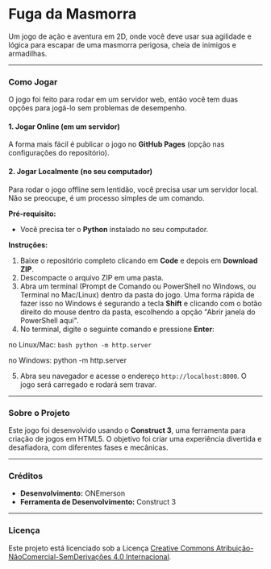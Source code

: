 # Fuga da Masmorra

Um jogo de ação e aventura em 2D, onde você deve usar sua agilidade e lógica para escapar de uma masmorra perigosa, cheia de inimigos e armadilhas.

---

### Como Jogar

O jogo foi feito para rodar em um servidor web, então você tem duas opções para jogá-lo sem problemas de desempenho.

#### 1. Jogar Online (em um servidor)

A forma mais fácil é publicar o jogo no **GitHub Pages** (opção nas configurações do repositório).

#### 2. Jogar Localmente (no seu computador)

Para rodar o jogo offline sem lentidão, você precisa usar um servidor local. Não se preocupe, é um processo simples de um comando.

**Pré-requisito:**
* Você precisa ter o **Python** instalado no seu computador.

**Instruções:**
1.  Baixe o repositório completo clicando em **Code** e depois em **Download ZIP**.
2.  Descompacte o arquivo ZIP em uma pasta.
3.  Abra um terminal (Prompt de Comando ou PowerShell no Windows, ou Terminal no Mac/Linux) dentro da pasta do jogo. Uma forma rápida de fazer isso no Windows é segurando a tecla **Shift** e clicando com o botão direito do mouse dentro da pasta, escolhendo a opção "Abrir janela do PowerShell aqui".
4.  No terminal, digite o seguinte comando e pressione **Enter**:

no Linux/Mac:
    ```bash
    python -m http.server
    ```

no Windows:
    python -m http.server

5.  Abra seu navegador e acesse o endereço `http://localhost:8000`. O jogo será carregado e rodará sem travar.

---

### Sobre o Projeto

Este jogo foi desenvolvido usando o **Construct 3**, uma ferramenta para criação de jogos em HTML5. O objetivo foi criar uma experiência divertida e desafiadora, com diferentes fases e mecânicas.

---

### Créditos

* **Desenvolvimento:** ONEmerson
* **Ferramenta de Desenvolvimento:** Construct 3

---

### Licença

Este projeto está licenciado sob a Licença [Creative Commons Atribuição-NãoComercial-SemDerivações 4.0 Internacional](https://creativecommons.org/licenses/by-nc-nd/4.0/deed.pt).
